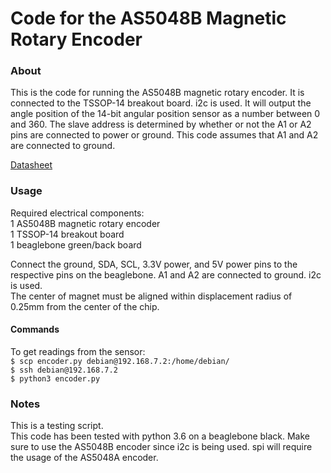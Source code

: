 Code for the AS5048B Magnetic Rotary Encoder
======================================================================================
### About
This is the code for running the AS5048B magnetic rotary encoder. It is connected to the TSSOP-14 breakout board. i2c is used. It will output the angle position of the 14-bit angular position sensor as a number between 0 and 360. The slave address is determined by whether or not the A1 or A2 pins are connected to power or ground. This code assumes that A1 and A2 are connected to ground.

[Datasheet](https://ams.com/documents/20143/36005/AS5048_DS000298_4-00.pdf/910aef1f-6cd3-cbda-9d09-41f152104832)

### Usage
Required electrical components: \
1 AS5048B magnetic rotary encoder \
1 TSSOP-14 breakout board \
1 beaglebone green/back board 

Connect the ground, SDA, SCL, 3.3V power, and 5V power pins to the respective pins on the beaglebone. A1 and A2 are connected to ground. i2c is used.\
The center of magnet must be aligned within displacement radius of 0.25mm from the center of the chip.

#### Commands
To get readings from the sensor: \
```$ scp encoder.py debian@192.168.7.2:/home/debian/``` \
```$ ssh debian@192.168.7.2``` \
```$ python3 encoder.py```

### Notes
This is a testing script. \
This code has been tested with python 3.6 on a beaglebone black. Make sure to use the AS5048B encoder since i2c is being used. spi will require the usage of the AS5048A encoder.
